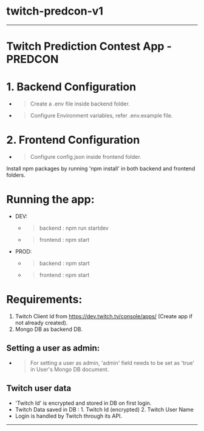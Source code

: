 # twitch-predcon-v1
------------------------------------------------------------------------------------
# Twitch Prediction Contest App - PREDCON 

# 1.  Backend Configuration
  - > Create a .env file inside backend folder.
  - > Configure Environment variables, refer .env.example file.

# 2. Frontend Configuration
  - > Configure config.json inside frontend folder.

 Install npm packages by running 'npm install' in both backend and frontend folders.

# Running the app:
  - DEV:
     - > backend : npm run startdev
     - > frontend : npm start
  
  - PROD:
     - > backend : npm start
     - > frontend : npm start

# Requirements: 
1. Twitch Client Id from  https://dev.twitch.tv/console/apps/ (Create app if not already created).
2. Mongo DB as backend DB.

## Setting a user as admin:
 - > For setting a user as admin, 'admin' field needs to be set as 'true' in User's Mongo DB document.

## Twitch user data 
- 'Twitch Id' is encrypted and stored in DB on first login.
- Twitch Data saved in DB : 1. Twitch Id (encrypted) 2. Twitch User Name
- Login is handled by Twitch through its API.
------------------------------------------------------------------------------------

